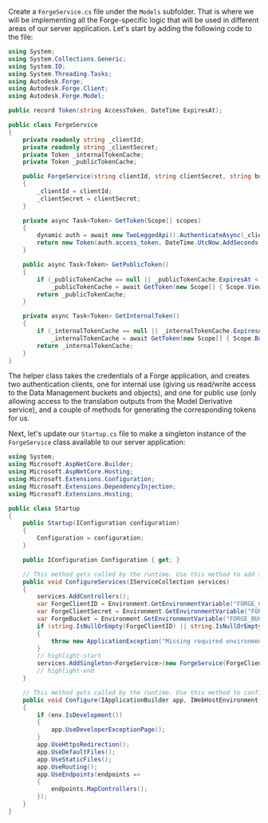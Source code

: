 Create a `ForgeService.cs` file under the `Models` subfolder. That is where we will be implementing
all the Forge-specific logic that will be used in different areas of our server application. Let's
start by adding the following code to the file:

```csharp title="Models/ForgeService.cs"
using System;
using System.Collections.Generic;
using System.IO;
using System.Threading.Tasks;
using Autodesk.Forge;
using Autodesk.Forge.Client;
using Autodesk.Forge.Model;

public record Token(string AccessToken, DateTime ExpiresAt);

public class ForgeService
{
    private readonly string _clientId;
    private readonly string _clientSecret;
    private Token _internalTokenCache;
    private Token _publicTokenCache;

    public ForgeService(string clientId, string clientSecret, string bucket = null)
    {
        _clientId = clientId;
        _clientSecret = clientSecret;
    }

    private async Task<Token> GetToken(Scope[] scopes)
    {
        dynamic auth = await new TwoLeggedApi().AuthenticateAsync(_clientId, _clientSecret, "client_credentials", scopes);
        return new Token(auth.access_token, DateTime.UtcNow.AddSeconds(auth.expires_in));
    }

    public async Task<Token> GetPublicToken()
    {
        if (_publicTokenCache == null || _publicTokenCache.ExpiresAt < DateTime.UtcNow)
            _publicTokenCache = await GetToken(new Scope[] { Scope.ViewablesRead });
        return _publicTokenCache;
    }

    private async Task<Token> GetInternalToken()
    {
        if (_internalTokenCache == null || _internalTokenCache.ExpiresAt < DateTime.UtcNow)
            _internalTokenCache = await GetToken(new Scope[] { Scope.BucketCreate, Scope.BucketRead, Scope.DataRead, Scope.DataWrite, Scope.DataCreate });
        return _internalTokenCache;
    }
}
```

The helper class takes the credentials of a Forge application, and creates two authentication clients,
one for internal use (giving us read/write access to the Data Management buckets and objects), and one
for public use (only allowing access to the translation outputs from the Model Derivative service),
and a couple of methods for generating the corresponding tokens for us.

Next, let's update our `Startup.cs` file to make a singleton instance of the `ForgeService` class
available to our server application:

```csharp title="Startup.cs"
using System;
using Microsoft.AspNetCore.Builder;
using Microsoft.AspNetCore.Hosting;
using Microsoft.Extensions.Configuration;
using Microsoft.Extensions.DependencyInjection;
using Microsoft.Extensions.Hosting;

public class Startup
{
    public Startup(IConfiguration configuration)
    {
        Configuration = configuration;
    }

    public IConfiguration Configuration { get; }

    // This method gets called by the runtime. Use this method to add services to the container.
    public void ConfigureServices(IServiceCollection services)
    {
        services.AddControllers();
        var ForgeClientID = Environment.GetEnvironmentVariable("FORGE_CLIENT_ID");
        var ForgeClientSecret = Environment.GetEnvironmentVariable("FORGE_CLIENT_SECRET");
        var ForgeBucket = Environment.GetEnvironmentVariable("FORGE_BUCKET"); // Optional
        if (string.IsNullOrEmpty(ForgeClientID) || string.IsNullOrEmpty(ForgeClientSecret))
        {
            throw new ApplicationException("Missing required environment variables FORGE_CLIENT_ID or FORGE_CLIENT_SECRET.");
        }
        // highlight-start
        services.AddSingleton<ForgeService>(new ForgeService(ForgeClientID, ForgeClientSecret, ForgeBucket));
        // highlight-end
    }

    // This method gets called by the runtime. Use this method to configure the HTTP request pipeline.
    public void Configure(IApplicationBuilder app, IWebHostEnvironment env)
    {
        if (env.IsDevelopment())
        {
            app.UseDeveloperExceptionPage();
        }
        app.UseHttpsRedirection();
        app.UseDefaultFiles();
        app.UseStaticFiles();
        app.UseRouting();
        app.UseEndpoints(endpoints =>
        {
            endpoints.MapControllers();
        });
    }
}
```
